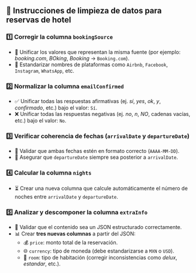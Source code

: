 ## 🧹 Instrucciones de limpieza de datos para reservas de hotel

### 1️⃣ Corregir la columna `bookingSource`
- 🔁 Unificar los valores que representan la misma fuente (por ejemplo: *booking.com*, *BOking*, *Booking* → `Booking.com`).
- 🧱 Estandarizar nombres de plataformas como `Airbnb`, `Facebook`, `Instagram`, `WhatsApp`, etc.

### 2️⃣ Normalizar la columna `emailConfirmed`
- ✅ Unificar todas las respuestas afirmativas (ej. *sí*, *yes*, *ok*, *y*, *confirmado*, etc.) bajo el valor: `Sí`.
- ❌ Unificar todas las respuestas negativas (ej. *no*, *n*, *NO*, cadenas vacías, etc.) bajo el valor: `No`.

### 3️⃣ Verificar coherencia de fechas (`arrivalDate` y `departureDate`)
- 📅 Validar que ambas fechas estén en formato correcto (`AAAA-MM-DD`).
- 🔎 Asegurar que `departureDate` siempre sea posterior a `arrivalDate`.

### 4️⃣ Calcular la columna `nights`
- ⏳ Crear una nueva columna que calcule automáticamente el número de noches entre `arrivalDate` y `departureDate`.

### 5️⃣ Analizar y descomponer la columna `extraInfo`
- 🧩 Validar que el contenido sea un JSON estructurado correctamente.
- 📊 Crear **tres nuevas columnas** a partir del JSON:
  - 💰 `price`: monto total de la reservación.
  - 🌐 `currency`: tipo de moneda (debe estandarizarse a `MXN` o `USD`).
  - 🏨 `room`: tipo de habitación (corregir inconsistencias como *delux*, *estandar*, etc.).

